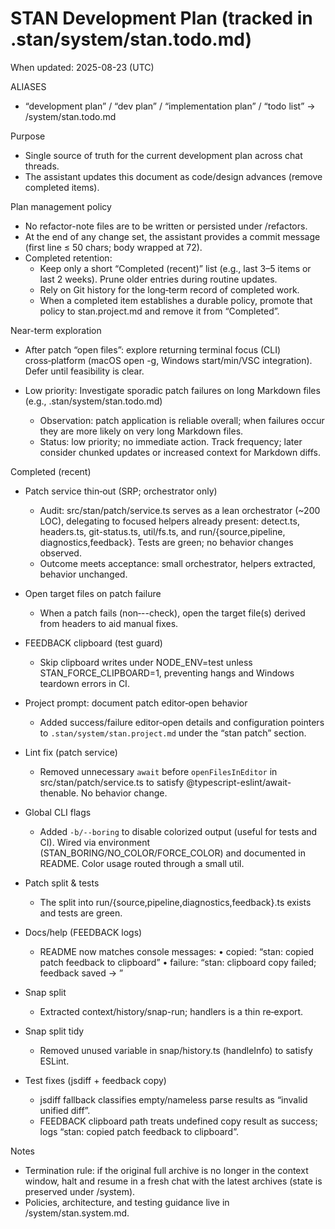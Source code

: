 # STAN Development Plan (tracked in .stan/system/stan.todo.md)

When updated: 2025-08-23 (UTC)

ALIASES

- “development plan” / “dev plan” / “implementation plan” / “todo list”
  → <stanPath>/system/stan.todo.md

Purpose

- Single source of truth for the current development plan across chat
  threads.
- The assistant updates this document as code/design advances (remove
  completed items).

Plan management policy

- No refactor-note files are to be written or persisted under
  <stanPath>/refactors.
- At the end of any change set, the assistant provides a commit message
  (first line ≤ 50 chars; body wrapped at 72).
- Completed retention:
  - Keep only a short “Completed (recent)” list (e.g., last 3–5 items or last
    2 weeks). Prune older entries during routine updates.
  - Rely on Git history for the long‑term record of completed work.
  - When a completed item establishes a durable policy, promote that policy
    to stan.project.md and remove it from “Completed”.

Near-term exploration

- After patch “open files”: explore returning terminal focus (CLI) cross‑platform (macOS open -g, Windows start/min/VSC integration). Defer until feasibility is clear.

- Low priority: Investigate sporadic patch failures on long Markdown files (e.g., .stan/system/stan.todo.md)
  - Observation: patch application is reliable overall; when failures occur they are more likely on very long Markdown files.
  - Status: low priority; no immediate action. Track frequency; later consider chunked updates or increased context for Markdown diffs.

Completed (recent)

- Patch service thin‑out (SRP; orchestrator only)
  - Audit: src/stan/patch/service.ts serves as a lean orchestrator (~200 LOC),
    delegating to focused helpers already present:
    detect.ts, headers.ts, git-status.ts, util/fs.ts, and run/{source,pipeline,
    diagnostics,feedback}. Tests are green; no behavior changes observed.
  - Outcome meets acceptance: small orchestrator, helpers extracted, behavior
    unchanged.

- Open target files on patch failure
  - When a patch fails (non‑--check), open the target file(s) derived from
    headers to aid manual fixes.

- FEEDBACK clipboard (test guard)
  - Skip clipboard writes under NODE_ENV=test unless STAN_FORCE_CLIPBOARD=1,
    preventing hangs and Windows teardown errors in CI.

- Project prompt: document patch editor‑open behavior
  - Added success/failure editor‑open details and configuration pointers to
    `.stan/system/stan.project.md` under the “stan patch” section.

- Lint fix (patch service)
  - Removed unnecessary `await` before `openFilesInEditor` in
    src/stan/patch/service.ts to satisfy @typescript-eslint/await-thenable.
    No behavior change.
- Global CLI flags
  - Added `-b/--boring` to disable colorized output (useful for tests and CI).
    Wired via environment (STAN_BORING/NO_COLOR/FORCE_COLOR) and documented in
    README. Color usage routed through a small util.

- Patch split & tests
  - The split into run/{source,pipeline,diagnostics,feedback}.ts exists and tests are green.

- Docs/help (FEEDBACK logs)
  - README now matches console messages:
    • copied: “stan: copied patch feedback to clipboard”
    • failure: “stan: clipboard copy failed; feedback saved -> <path>”

- Snap split
  - Extracted context/history/snap-run; handlers is a thin re‑export.

- Snap split tidy
  - Removed unused variable in snap/history.ts (handleInfo) to satisfy ESLint.

- Test fixes (jsdiff + feedback copy)
  - jsdiff fallback classifies empty/nameless parse results as “invalid unified diff”.
  - FEEDBACK clipboard path treats undefined copy result as success; logs
    “stan: copied patch feedback to clipboard”.

Notes

- Termination rule: if the original full archive is no longer in the
  context window, halt and resume in a fresh chat with the latest
  archives (state is preserved under <stanPath>/system).
- Policies, architecture, and testing guidance live in
  <stanPath>/system/stan.system.md.
